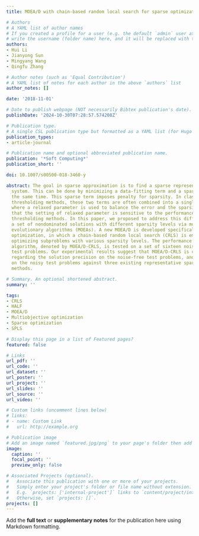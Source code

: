 ```yaml
---
title: MOEA/D with chain-based random local search for sparse optimization

# Authors
# A YAML list of author names
# If you created a profile for a user (e.g. the default `admin` user at `content/authors/admin/`), 
# write the username (folder name) here, and it will be replaced with their full name and linked to their profile.
authors:
- Hui Li
- Jianyong Sun
- Mingyang Wang
- Qingfu Zhang

# Author notes (such as 'Equal Contribution')
# A YAML list of notes for each author in the above `authors` list
author_notes: []

date: '2018-11-01'

# Date to publish webpage (NOT necessarily Bibtex publication's date).
publishDate: '2024-10-30T07:28:57.574208Z'

# Publication type.
# A single CSL publication type but formatted as a YAML list (for Hugo requirements).
publication_types:
- article-journal

# Publication name and optional abbreviated publication name.
publication: '*Soft Computing*'
publication_short: ''

doi: 10.1007/s00500-018-3460-y

abstract: The goal in sparse approximation is to find a sparse representation of a
  system. This can be done by minimizing a data-fitting term and a sparsity term at
  the same time. This sparse term imposes penalty for sparsity. In classical iterative
  thresholding methods, these two terms are often combined into a single function,
  where a relaxed parameter is used to balance the error and the sparsity. It is acknowledged
  that the setting of relaxed parameter is sensitive to the performance of iterative
  thresholding methods. In this paper, we proposed to address this difficulty by finding
  a set of nondominated solutions with different sparsity levels via multiobjective
  evolutionary algorithms (MOEAs). A new MOEA/D is developed specifically for sparse
  optimization, in which a chain-based random local search (CRLS) is employed for
  optimizing subproblems with various sparsity levels. The performance of the proposed
  algorithm, denoted by MOEA/D-CRLS, is tested on a set of sixteen noise-free or noisy
  test problems. Our experimental results suggest that MOEA/D-CRLS is competitive
  regarding the solution precision on the noise-free test problems, and clearly superior
  on the noisy test problems against three existing representative sparse optimization
  methods.

# Summary. An optional shortened abstract.
summary: ''

tags:
- CRLS
- HALF
- MOEA/D
- Multiobjective optimization
- Sparse optimization
- SPLS

# Display this page in a list of Featured pages?
featured: false

# Links
url_pdf: ''
url_code: ''
url_dataset: ''
url_poster: ''
url_project: ''
url_slides: ''
url_source: ''
url_video: ''

# Custom links (uncomment lines below)
# links:
# - name: Custom Link
#   url: http://example.org

# Publication image
# Add an image named `featured.jpg/png` to your page's folder then add a caption below.
image:
  caption: ''
  focal_point: ''
  preview_only: false

# Associated Projects (optional).
#   Associate this publication with one or more of your projects.
#   Simply enter your project's folder or file name without extension.
#   E.g. `projects: ['internal-project']` links to `content/project/internal-project/index.md`.
#   Otherwise, set `projects: []`.
projects: []
---
```


Add the **full text** or **supplementary notes** for the publication here using Markdown formatting.
